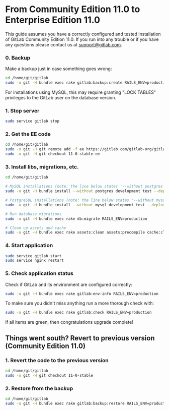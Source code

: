 # From Community Edition 11.0 to Enterprise Edition 11.0

This guide assumes you have a correctly configured and tested installation of
GitLab Community Edition 11.0. If you run into any trouble or if you have any
questions please contact us at [support@gitlab.com].

### 0. Backup

Make a backup just in case something goes wrong:

```bash
cd /home/git/gitlab
sudo -u git -H bundle exec rake gitlab:backup:create RAILS_ENV=production
```

For installations using MySQL, this may require granting "LOCK TABLES"
privileges to the GitLab user on the database version.

### 1. Stop server

```bash
sudo service gitlab stop
```

### 2. Get the EE code

```bash
cd /home/git/gitlab
sudo -u git -H git remote add -f ee https://gitlab.com/gitlab-org/gitlab-ee.git
sudo -u git -H git checkout 11-0-stable-ee
```

### 3. Install libs, migrations, etc.

```bash
cd /home/git/gitlab

# MySQL installations (note: the line below states '--without postgres')
sudo -u git -H bundle install --without postgres development test --deployment

# PostgreSQL installations (note: the line below states '--without mysql')
sudo -u git -H bundle install --without mysql development test --deployment

# Run database migrations
sudo -u git -H bundle exec rake db:migrate RAILS_ENV=production

# Clean up assets and cache
sudo -u git -H bundle exec rake assets:clean assets:precompile cache:clear RAILS_ENV=production
```

### 4. Start application

```bash
sudo service gitlab start
sudo service nginx restart
```

### 5. Check application status

Check if GitLab and its environment are configured correctly:

```bash
sudo -u git -H bundle exec rake gitlab:env:info RAILS_ENV=production
```

To make sure you didn't miss anything run a more thorough check with:

```bash
sudo -u git -H bundle exec rake gitlab:check RAILS_ENV=production
```

If all items are green, then congratulations upgrade complete!

## Things went south? Revert to previous version (Community Edition 11.0)

### 1. Revert the code to the previous version

```bash
cd /home/git/gitlab
sudo -u git -H git checkout 11-0-stable
```

### 2. Restore from the backup

```bash
cd /home/git/gitlab
sudo -u git -H bundle exec rake gitlab:backup:restore RAILS_ENV=production
```

[support@gitlab.com]: mailto:support@gitlab.com
